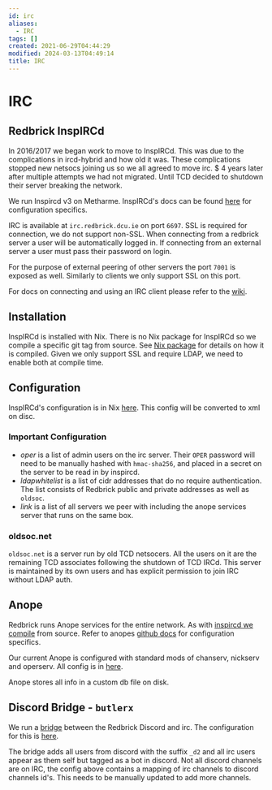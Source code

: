 ```yaml
---
id: irc
aliases:
  - IRC
tags: []
created: 2021-06-29T04:44:29
modified: 2024-03-13T04:49:14
title: IRC
---
```


# IRC

## Redbrick InspIRCd

In 2016/2017 we began work to move to InspIRCd. This was due to the complications in ircd-hybrid and how old it was. These complications stopped new netsocs joining us so we all agreed to move irc. $ 4 years later after multiple attempts we had not migrated. Until TCD decided to shutdown their server breaking the network.

We run Inspircd v3 on Metharme. InspIRCd's docs can be found [here](https://docs.inspircd.org/) for configuration specifics.

IRC is available at `irc.redbrick.dcu.ie` on port `6697`. SSL is required for connection, we do not support non-SSL. When connecting from a redbrick server a user will be automatically logged in. If connecting from an external server a user must pass their password on login.

For the purpose of external peering of other servers the port `7001` is exposed as well. Similarly to clients we only support SSL on this port.

For docs on connecting and using an IRC client please refer to the [wiki](https://wiki.redbrick.dcu.ie/index.php/IRC).

## Installation

InspIRCd is installed with Nix. There is no Nix package for InspIRCd so we compile a specific git tag from source. See [Nix package](https://github.com/redbrick/nix-configs/tree/master/packages/inspircd) for details on how it is compiled. Given we only support SSL and require LDAP, we need to enable both at compile time.

## Configuration

InspIRCd's configuration is in Nix [here](https://github.com/redbrick/nix-configs/blob/master/services/ircd/inspircd/conf.nix). This config will be converted to xml on disc.

### Important Configuration

- _oper_ is a list of admin users on the irc server. Their `OPER` password will need to be manually hashed with `hmac-sha256`, and placed in a secret on the server to be read in by inspircd.
- _ldapwhitelist_ is a list of cidr addresses that do no require authentication. The list consists of Redbrick public and private addresses as well as `oldsoc`.
- _link_ is a list of all servers we peer with including the anope services server that runs on the same box.

### oldsoc.net

`oldsoc.net` is a server run by old TCD netsocers. All the users on it are the remaining TCD associates following the shutdown of TCD IRCd. This server is maintained by its own users and has explicit permission to join IRC without LDAP auth.

## Anope

Redbrick runs Anope services for the entire network. As with [inspircd we compile](https://github.com/redbrick/nix-configs/tree/master/packages/inspircd) from source. Refer to anopes [github docs](https://github.com/anope/anope/tree/2.0/docs) for configuration specifics.

Our current Anope is configured with standard mods of chanserv, nickserv and operserv. All config is in [here](https://github.com/redbrick/nix-configs/tree/master/services/ircd/anope/confs).

Anope stores all info in a custom db file on disk.

## Discord Bridge - `butlerx`

We run a [bridge](https://github.com/qaisjp/go-discord-irc) between the Redbrick Discord and irc. The configuration for this is [here](https://github.com/redbrick/nix-configs/tree/master/services/ircd/discord/conf.nix).

The bridge adds all users from discord with the suffix `_d2` and all irc users appear as them self but tagged as a bot in discord. Not all discord channels are on IRC, the config above contains a mapping of irc channels to discord channels id's. This needs to be manually updated to add more channels.
